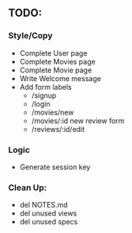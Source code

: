 ## TODO: 
### Style/Copy
- Complete User page
- Complete Movies page    
- Complete Movie page
- Write Welcome message
- Add form labels
    - /signup
    - /login
    - /movies/new
    - /movies/:id new review form
    - /reviews/:id/edit 

### Logic
- Generate session key


### Clean Up:
- del NOTES.md
- del unused views
- del unused specs